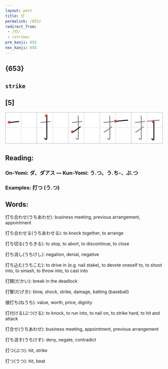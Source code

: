 ```yaml
---
layout: post
title: 打
permalink: /653/
redirect_from:
 - /打/
 - /strike/
pre_kanji: 652
nex_kanji: 654
---
```


## {653}

## `strike`

## [5]

<div class="stroke"><img src="../images/E68993.png" /></div>

## Reading:

### On-Yomi: ダ、ダアス &mdash; Kun-Yomi: う.つ、う.ち-、ぶ.つ

### Examples: 打つ (う.つ)

## Words:

打ち合わせ(うちあわせ): business meeting, previous arrangement, appointment

打ち合わせる(うちあわせる): to knock together, to arrange

打ち切る(うちきる): to stop, to abort, to discontinue, to close

打ち消し(うちけし): negation, denial, negative

打ち込む(うちこむ): to drive in (e.g. nail stake), to devote oneself to, to shoot into, to smash, to throw into, to cast into

打開(だかい): break in the deadlock

打撃(だげき): blow, shock, strike, damage, batting (baseball)

値打ち(ねうち): value, worth, price, dignity

打付ける(ぶつける): to knock, to run into, to nail on, to strike hard, to hit and attack

打合せ(うちあわせ): business meeting, appointment, previous arrangement

打ち消す(うちけす): deny, negate, contradict

打つ(ぶつ): hit, strike

打つ(うつ): hit, beat

